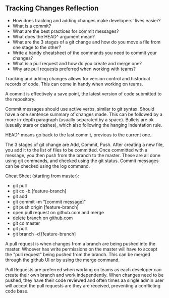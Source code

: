 ## Tracking Changes Reflection

- How does tracking and adding changes make developers' lives easier?
- What is a commit?
- What are the best practices for commit messages?
- What does the HEAD^ argument mean?
- What are the 3 stages of a git change and how do you move a file from one stage to the other?
- Write a handy cheatsheet of the commands you need to commit your changes?
- What is a pull request and how do you create and merge one?
- Why are pull requests preferred when working with teams?

Tracking and adding changes allows for version control and historical records of code. This can come in handy when working on teams.

A commit is effectively a save point, the latest version of code submitted to the repository.

Commit messages should use active verbs, similar to git syntax. Should have a one sentence summary of changes made. This can be followed by a more in-depth paragraph (usually separated by a space). Bullets are ok (usually stars or dashes), which also following the hanging indentation rule.

HEAD^ means go back to the last commit, previous to the current one.

The 3 stages of git change are Add, Commit, Push. After creating a new file, you add it to the list of files to be committed. Once committed with a message, you then push from the branch to the master. These are all done using git commands, and checked using the git status. Commit messages can be checked using the log command.

Cheat Sheet (starting from master):
- git pull
- git co -b [feature-branch]
- git add
- git commit -m "[commit message]"
- git push origin [feature-branch]
- open pull request on github.com and merge
- delete branch on github.com
- git co master
- git pull
- git branch -d [feature-branch]

A pull request is when changes from a branch are being pushed into the master. Whoever has write permissions on the master will have to accept the "pull request" being pushed from the branch. This can be merged through the github UI or by using the merge command.

Pull Requests are preferred when working on teams as each developer can create their own branch and work independently. When changes need to be pushed, they have their code reviewed and often times aa single admin user will accept the pull requests are they are received, preventing a conflicting code base.